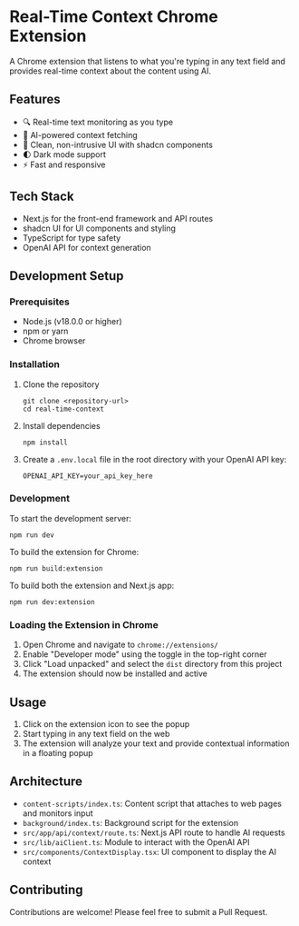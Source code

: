 # Real-Time Context Chrome Extension

A Chrome extension that listens to what you're typing in any text field and provides real-time context about the content using AI.

## Features

- 🔍 Real-time text monitoring as you type
- 🧠 AI-powered context fetching
- 🎨 Clean, non-intrusive UI with shadcn components
- 🌓 Dark mode support
- ⚡ Fast and responsive

## Tech Stack

- Next.js for the front-end framework and API routes
- shadcn UI for UI components and styling
- TypeScript for type safety
- OpenAI API for context generation

## Development Setup

### Prerequisites

- Node.js (v18.0.0 or higher)
- npm or yarn
- Chrome browser

### Installation

1. Clone the repository
   ```
   git clone <repository-url>
   cd real-time-context
   ```

2. Install dependencies
   ```
   npm install
   ```

3. Create a `.env.local` file in the root directory with your OpenAI API key:
   ```
   OPENAI_API_KEY=your_api_key_here
   ```

### Development

To start the development server:

```
npm run dev
```

To build the extension for Chrome:

```
npm run build:extension
```

To build both the extension and Next.js app:

```
npm run dev:extension
```

### Loading the Extension in Chrome

1. Open Chrome and navigate to `chrome://extensions/`
2. Enable "Developer mode" using the toggle in the top-right corner
3. Click "Load unpacked" and select the `dist` directory from this project
4. The extension should now be installed and active

## Usage

1. Click on the extension icon to see the popup
2. Start typing in any text field on the web
3. The extension will analyze your text and provide contextual information in a floating popup

## Architecture

- `content-scripts/index.ts`: Content script that attaches to web pages and monitors input
- `background/index.ts`: Background script for the extension
- `src/app/api/context/route.ts`: Next.js API route to handle AI requests
- `src/lib/aiClient.ts`: Module to interact with the OpenAI API
- `src/components/ContextDisplay.tsx`: UI component to display the AI context

## Contributing

Contributions are welcome! Please feel free to submit a Pull Request.
